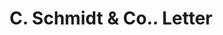 ---
doi: 10.7916/D8GT709B
date_other: '1902'
date_other_textual: '1902'
form: correspondence
genre:
- Letters (correspondence)
name:
- C. Schmidt & Co.
object_in_context_url: https://biggert.cul.columbia.edu/items/view/ave_biggert_01243
subject_hierarchical_geographic:
- Cincinnati, Ohio, United States
subject_name:
- C. Schmidt & Co.
title: C. Schmidt & Co.. Letter
sort_title: C. Schmidt & Co.. Letter
call_number: ave_biggert_01243
coordinates:
- 39.1,-84.51666666666667
pid: ave_biggert_01243
identifiers: ave_biggert_01243
thumbnail: https://derivativo-1.library.columbia.edu/iiif/2/ldpd:343231/full/!256,256/0/native.jpg
permalink: "/items/ave_biggert_01243/"
layout: iiif-image-page
---
